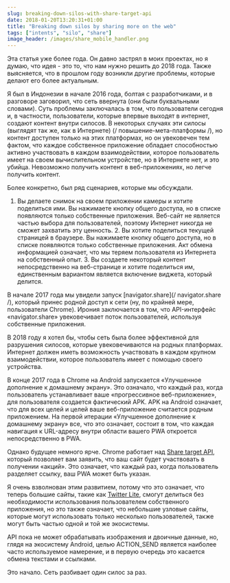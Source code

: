 ```yaml
---
slug: breaking-down-silos-with-share-target-api
date: 2018-01-20T13:20:31+01:00
title: "Breaking down silos by sharing more on the web"
tags: ["intents", "silo", "share"]
image_header: /images/share_mobile_handler.png
---
```

Эта статья уже более года. Он давно застрял в моих проектах, но я думаю, что идея - это то, что нам нужно решить до 2018 года. Также выясняется, что в прошлом году возникли другие проблемы, которые делают его более актуальным.

Я был в Индонезии в начале 2016 года, болтая с разработчиками, и в разговоре заговорил, что сеть ввернута (они были буквальными словами). Суть проблемы заключалась в том, что пользователи сегодня и, в частности, пользователи, которые впервые выходят в интернет, создают контент внутри силосов. В некоторых случаях эти силосы (выглядят так же, как в Интернете) (/ повышение-мета-платформы /), но контент доступен только на этих платформах, но он увековечен тем фактом, что каждое собственное приложение обладает способностью активно участвовать в каждом взаимодействии, которое пользователь имеет на своем вычислительном устройстве, но в Интернете нет, и это убийца. Невозможно получить контент в веб-приложениях, но легче получить контент.

Более конкретно, был ряд сценариев, которые мы обсуждали.

1. Вы делаете снимок на своем приложении камеры и хотите поделиться ими. Вы нажимаете кнопку общего доступа, но в списке появляются только собственные приложения. Веб-сайт не является частью выбора для пользователей, поэтому Интернет никогда не сможет захватить эту ценность. 2. Вы хотите поделиться текущей страницей в браузере. Вы нажимаете кнопку общего доступа, но в списке появляются только собственные приложения. Акт обмена информацией означает, что мы теряем пользователя из Интернета на собственный опыт. 3. Вы создаете некоторый контент непосредственно на веб-странице и хотите поделиться им, единственным вариантом является включение виджета, который делится.

В начале 2017 года мы увидели запуск [navigator.share](/ navigator.share /), который принес родной доступ к сети (ну, по крайней мере, пользователи Chrome). Ирония заключается в том, что API-интерфейс «navigator.share» увековечивает поток пользователей, используя собственные приложения.

В 2018 году я хотел бы, чтобы сеть была более эффективной для разрушения силосов, которые увековечиваются на родных платформах. Интернет должен иметь возможность участвовать в каждом крупном взаимодействии, которое пользователь имеет с помощью своего устройства.

В конце 2017 года в Chrome на Android запускается «Улучшенное дополнение к домашнему экрану». Это означало, что каждый раз, когда пользователь устанавливает ваше «прогрессивное веб-приложение», для пользователя создается фактический APK. APK на Android означает, что для всех целей и целей ваше веб-приложение считается родным приложением. На первой итерации «Улучшенное дополнение к домашнему экрану» все, что это означает, состоит в том, что каждая навигация к URL-адресу внутри области вашего PWA откроется непосредственно в PWA.

Однако будущее немного ярче. Chrome работает над [Share target API](https://github.com/WICG/web-share-target/blob/master/docs/explainer.md), который позволяет вам заявить, что ваш сайт будет участвовать в получении «акций». Это означает, что каждый раз, когда пользователь разделяет ссылку, ваш PWA может быть указан.

Я очень взволнован этим развитием, потому что это означает, что теперь большие сайты, такие как [Twitter Lite](https://lite.twitter.com), смогут делиться без необходимости использования пользователем собственного приложения, но это также означает, что небольшие узловые сайты, которые могут использовать только несколько пользователей, также могут быть частью одной и той же экосистемы.

API пока не может обрабатывать изображения и двоичные данные, но, глядя на экосистему Android, целью ACTION_SEND является наиболее часто используемое намерение, и в первую очередь это касается обмена текстами и ссылками.

Это начало. Сеть разбивает один силос за раз.
